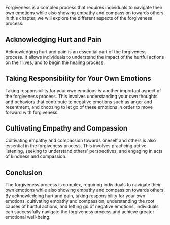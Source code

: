 
Forgiveness is a complex process that requires individuals to navigate their own emotions while also showing empathy and compassion towards others. In this chapter, we will explore the different aspects of the forgiveness process.

Acknowledging Hurt and Pain
---------------------------

Acknowledging hurt and pain is an essential part of the forgiveness process. It allows individuals to understand the impact of the hurtful actions on their lives, and to begin the healing process.

Taking Responsibility for Your Own Emotions
-------------------------------------------

Taking responsibility for your own emotions is another important aspect of the forgiveness process. This involves understanding your own thoughts and behaviors that contribute to negative emotions such as anger and resentment, and choosing to let go of these emotions in order to move forward with forgiveness.

Cultivating Empathy and Compassion
----------------------------------

Cultivating empathy and compassion towards oneself and others is also essential in the forgiveness process. This involves practicing active listening, seeking to understand others' perspectives, and engaging in acts of kindness and compassion.

Conclusion
----------

The forgiveness process is complex, requiring individuals to navigate their own emotions while also showing empathy and compassion towards others. By acknowledging hurt and pain, taking responsibility for your own emotions, cultivating empathy and compassion, understanding the root causes of hurtful actions, and letting go of negative emotions, individuals can successfully navigate the forgiveness process and achieve greater emotional well-being.
